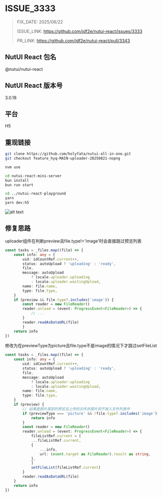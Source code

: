# ISSUE_3333

> FIX_DATE: 2025/08/22
> 
> ISSUE_LINK: https://github.com/jdf2e/nutui-react/issues/3333
> 
> PR_LINK: https://github.com/jdf2e/nutui-react/pull/3343

## NutUI React 包名

@nutui/nutui-react

## NutUI React 版本号

3.0.18

## 平台

H5

## 重现链接

```bash
git clone https://github.com/holyfata/nutui-all-in-one.git
git checkout feature_hyq-MAIN-uploader-20250821-nopng

nvm use

cd nutui-react-mini-server
bun install
bun run start

cd ../nutui-react-playground
yarn
yarn dev:h5
```

![alt text](https://pic1.imgdb.cn/item/68a7d29b58cb8da5c841b453.png)

## 修复思路

uploader组件在判断preview且file.type!='image'时会直接跳过预览列表

```ts
const tasks = _files.map((file) => {
    const info: any = {
        uid: idCountRef.current++,
        status: autoUpload ? 'uploading' : 'ready',
        file,
        message: autoUpload
            ? locale.uploader.uploading
            : locale.uploader.waitingUpload,
        name: file.name,
        type: file.type,
    }
    if (preview && file.type?.includes('image')) {
        const reader = new FileReader()
        reader.onload = (event: ProgressEvent<FileReader>) => {
            // ...
        }
        reader.readAsDataURL(file)
        }
    return info
})
```

修改为在previewType为picture且file.type不是image的情况下才跳过setFileList

```ts
const tasks = _files.map((file) => {
    const info: any = {
        uid: idCountRef.current++,
        status: autoUpload ? 'uploading' : 'ready',
        file,
        message: autoUpload
            ? locale.uploader.uploading
            : locale.uploader.waitingUpload,
        name: file.name,
        type: file.type,
    }
    if (preview) {
        // 如果是图片类型的预览且上传的文件非图片则不放入文件列表中
        if (previewType === 'picture' && !file.type?.includes('image')) {
            return info
        }
        const reader = new FileReader()
        reader.onload = (event: ProgressEvent<FileReader>) => {
            fileListRef.current = [
            ...fileListRef.current,
            {
                ...info,
                url: (event.target as FileReader).result as string,
            },
            ]
            setFileList(fileListRef.current)
        }
        reader.readAsDataURL(file)
    }
    return info
})
```
